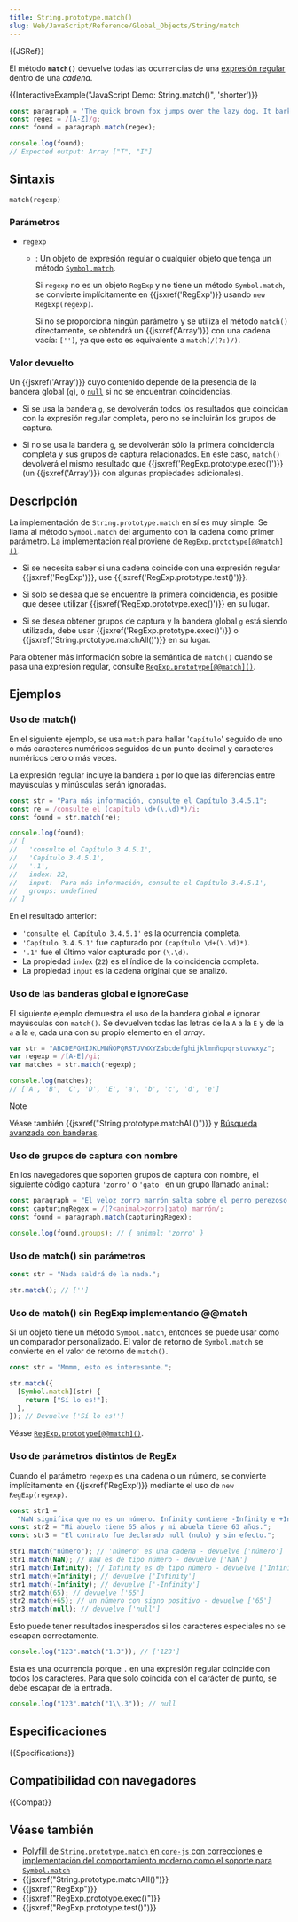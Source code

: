 ```yaml
---
title: String.prototype.match()
slug: Web/JavaScript/Reference/Global_Objects/String/match
---
```


{{JSRef}}

El método **`match()`** devuelve todas las ocurrencias de una [expresión regular](/es/docs/Web/JavaScript/Guide/Regular_expressions) dentro de una _cadena_.

{{InteractiveExample("JavaScript Demo: String.match()", 'shorter')}}

```js interactive-example
const paragraph = 'The quick brown fox jumps over the lazy dog. It barked.';
const regex = /[A-Z]/g;
const found = paragraph.match(regex);

console.log(found);
// Expected output: Array ["T", "I"]
```

## Sintaxis

```js-nolint
match(regexp)
```

### Parámetros

- `regexp`

  - : Un objeto de expresión regular o cualquier objeto que tenga un método [`Symbol.match`](/es/docs/Web/JavaScript/Reference/Global_Objects/Symbol/match).

    Si `regexp` no es un objeto `RegExp` y no tiene un método `Symbol.match`, se convierte implícitamente en {{jsxref('RegExp')}} usando `new RegExp(regexp)`.

    Si no se proporciona ningún parámetro y se utiliza el método `match()` directamente, se obtendrá un {{jsxref('Array')}} con una cadena vacía: `['']`, ya que esto es equivalente a `match(/(?:)/)`.

### Valor devuelto

Un {{jsxref('Array')}} cuyo contenido depende de la presencia de la bandera global (`g`), o [`null`](/es/docs/Web/JavaScript/Reference/Operators/null) si no se encuentran coincidencias.

- Si se usa la bandera `g`, se devolverán todos los resultados que coincidan con la expresión regular completa, pero no se incluirán los grupos de captura.

- Si no se usa la bandera `g`, se devolverán sólo la primera coincidencia completa y sus grupos de captura relacionados. En este caso, `match()` devolverá el mismo resultado que {{jsxref('RegExp.prototype.exec()')}} (un {{jsxref('Array')}} con algunas propiedades adicionales).

## Descripción

La implementación de `String.prototype.match` en sí es muy simple. Se llama al método `Symbol.match` del argumento con la cadena como primer parámetro. La implementación real proviene de [`RegExp.prototype[@@match]()`](/es/docs/Web/JavaScript/Reference/Global_Objects/RegExp/@@match).

- Si se necesita saber si una cadena coincide con una expresión regular {{jsxref('RegExp')}}, use {{jsxref('RegExp.prototype.test()')}}.

- Si solo se desea que se encuentre la primera coincidencia, es posible que desee utilizar {{jsxref('RegExp.prototype.exec()')}} en su lugar.

- Si se desea obtener grupos de captura y la bandera global `g` está siendo utilizada, debe usar {{jsxref('RegExp.prototype.exec()')}} o {{jsxref('String.prototype.matchAll()')}} en su lugar.

Para obtener más información sobre la semántica de `match()` cuando se pasa una expresión regular, consulte [`RegExp.prototype[@@match]()`](/es/docs/Web/JavaScript/Reference/Global_Objects/RegExp/@@match).

## Ejemplos

### Uso de match()

En el siguiente ejemplo, se usa `match` para hallar '`Capítulo`' seguido de uno o más caracteres numéricos seguidos de un punto decimal y caracteres numéricos cero o más veces.

La expresión regular incluye la bandera `i` por lo que las diferencias entre mayúsculas y minúsculas serán ignoradas.

```js
const str = "Para más información, consulte el Capítulo 3.4.5.1";
const re = /consulte el (capítulo \d+(\.\d)*)/i;
const found = str.match(re);

console.log(found);
// [
//   'consulte el Capítulo 3.4.5.1',
//   'Capítulo 3.4.5.1',
//   '.1',
//   index: 22,
//   input: 'Para más información, consulte el Capítulo 3.4.5.1',
//   groups: undefined
// ]
```

En el resultado anterior:

- `'consulte el Capítulo 3.4.5.1'` es la ocurrencia completa.
- `'Capítulo 3.4.5.1'` fue capturado por `(capítulo \d+(\.\d)*)`.
- `'.1'` fue el último valor capturado por `(\.\d)`.
- La propiedad `index` (`22`) es el índice de la coincidencia completa.
- La propiedad `input` es la cadena original que se analizó.

### Uso de las banderas global e ignoreCase

El siguiente ejemplo demuestra el uso de la bandera global e ignorar mayúsculas con `match()`. Se devuelven todas las letras de la `A` a la `E` y de la `a` a la `e`, cada una con su propio elemento en el _array_.

```js
var str = "ABCDEFGHIJKLMNÑOPQRSTUVWXYZabcdefghijklmnñopqrstuvwxyz";
var regexp = /[A-E]/gi;
var matches = str.match(regexp);

console.log(matches);
// ['A', 'B', 'C', 'D', 'E', 'a', 'b', 'c', 'd', 'e']
```

> [!NOTE]
> Véase también {{jsxref("String.prototype.matchAll()")}} y [Búsqueda avanzada con banderas](/es/docs/Web/JavaScript/Guide/Regular_expressions#b%c3%basqueda_avanzada_con_banderas).

### Uso de grupos de captura con nombre

En los navegadores que soporten grupos de captura con nombre, el siguiente código captura `'zorro'` o `'gato'` en un grupo llamado `animal`:

```js
const paragraph = "El veloz zorro marrón salta sobre el perro perezoso. Ladró.";
const capturingRegex = /(?<animal>zorro|gato) marrón/;
const found = paragraph.match(capturingRegex);

console.log(found.groups); // { animal: 'zorro' }
```

### Uso de match() sin parámetros

```js
const str = "Nada saldrá de la nada.";

str.match(); // ['']
```

### Uso de match() sin RegExp implementando @@match

Si un objeto tiene un método `Symbol.match`, entonces se puede usar como un comparador personalizado. El valor de retorno de `Symbol.match` se convierte en el valor de retorno de `match()`.

```js
const str = "Mmmm, esto es interesante.";

str.match({
  [Symbol.match](str) {
    return ["Sí lo es!"];
  },
}); // Devuelve ['Sí lo es!']
```

Véase [`RegExp.prototype[@@match]()`](/es/docs/Web/JavaScript/Reference/Global_Objects/RegExp/@@match).

### Uso de parámetros distintos de RegEx

Cuando el parámetro `regexp` es una cadena o un número, se convierte implícitamente en {{jsxref('RegExp')}} mediante el uso de `new RegExp(regexp)`.

```js
const str1 =
  "NaN significa que no es un número. Infinity contiene -Infinity e +Infinity en JavaScript.";
const str2 = "Mi abuelo tiene 65 años y mi abuela tiene 63 años.";
const str3 = "El contrato fue declarado null (nulo) y sin efecto.";

str1.match("número"); // 'número' es una cadena - devuelve ['número']
str1.match(NaN); // NaN es de tipo número - devuelve ['NaN']
str1.match(Infinity); // Infinity es de tipo número - devuelve ['Infinity']
str1.match(+Infinity); // devuelve ['Infinity']
str1.match(-Infinity); // devuelve ['-Infinity']
str2.match(65); // devuelve ['65']
str2.match(+65); // un número con signo positivo - devuelve ['65']
str3.match(null); // devuelve ['null']
```

Esto puede tener resultados inesperados si los caracteres especiales no se escapan correctamente.

```js
console.log("123".match("1.3")); // ['123']
```

Esta es una ocurrencia porque `.` en una expresión regular coincide con todos los caracteres. Para que solo coincida con el carácter de punto, se debe escapar de la entrada.

```js
console.log("123".match("1\\.3")); // null
```

## Especificaciones

{{Specifications}}

## Compatibilidad con navegadores

{{Compat}}

## Véase también

- [Polyfill de `String.prototype.match` en `core-js` con correcciones e implementación del comportamiento moderno como el soporte para `Symbol.match`](https://github.com/zloirock/core-js#ecmascript-string-and-regexp)
- {{jsxref("String.prototype.matchAll()")}}
- {{jsxref("RegExp")}}
- {{jsxref("RegExp.prototype.exec()")}}
- {{jsxref("RegExp.prototype.test()")}}
